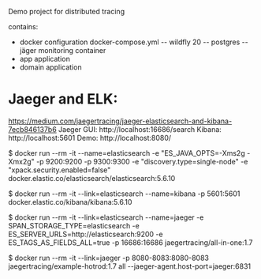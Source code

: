 Demo project for distributed tracing

contains:
- docker configuration docker-compose.yml
    -- wildfly 20
    -- postgres
    -- jäger monitoring container
- app application 
- domain application



Jaeger and ELK:
================================================================================
https://medium.com/jaegertracing/jaeger-elasticsearch-and-kibana-7ecb846137b6
Jaeger GUI: http://localhost:16686/search
Kibana: http://localhost:5601
Demo: http://localhost:8080/


$ docker run --rm -it --name=elasticsearch -e "ES_JAVA_OPTS=-Xms2g -Xmx2g" -p 9200:9200 -p 9300:9300 -e "discovery.type=single-node" -e "xpack.security.enabled=false" docker.elastic.co/elasticsearch/elasticsearch:5.6.10

$ docker run --rm -it --link=elasticsearch --name=kibana -p 5601:5601 docker.elastic.co/kibana/kibana:5.6.10

$ docker run --rm -it --link=elasticsearch --name=jaeger -e SPAN_STORAGE_TYPE=elasticsearch -e ES_SERVER_URLS=http://elasticsearch:9200 -e ES_TAGS_AS_FIELDS_ALL=true -p 16686:16686 jaegertracing/all-in-one:1.7

$ docker run --rm -it --link=jaeger -p 8080-8083:8080-8083 jaegertracing/example-hotrod:1.7 all --jaeger-agent.host-port=jaeger:6831
